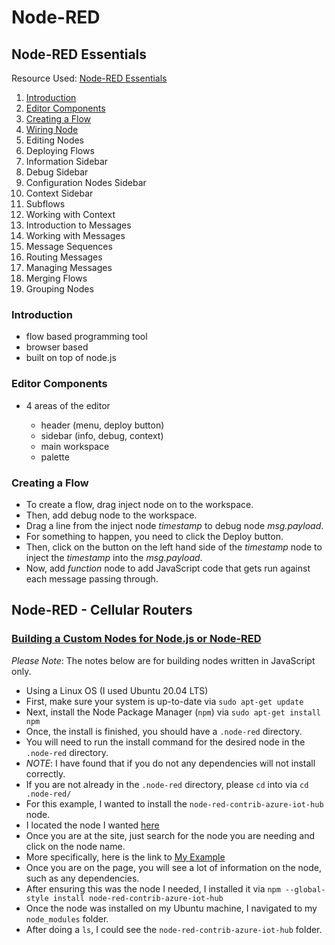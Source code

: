 # Node-RED

## Node-RED Essentials

Resource Used: [Node-RED Essentials](https://youtube.com/playlist?list=PLyNBB9VCLmo1hyO-4fIZ08gqFcXBkHy-6)

1. [Introduction](https://youtu.be/ksGeUD26Mw0)
2. [Editor Components](https://youtu.be/veiNb6Y0ERg)
3. [Creating a Flow](https://youtu.be/46Ak61c_ymc)
4. [Wiring Node](https://youtu.be/_ST7fiBLlfw)
5. Editing Nodes
6. Deploying Flows
7. Information Sidebar
8. Debug Sidebar
9. Configuration Nodes Sidebar
10. Context Sidebar
11. Subflows
12. Working with Context
13. Introduction to Messages
14. Working with Messages
15. Message Sequences
16. Routing Messages
17. Managing Messages
18. Merging Flows
19. Grouping Nodes

### Introduction

* flow based programming tool
* browser based
* built on top of node.js

### Editor Components

* 4 areas of the editor

    * header (menu, deploy button)
    * sidebar (info, debug, context)
    * main workspace
    * palette

### Creating a Flow

* To create a flow, drag inject node on to the workspace.
* Then, add debug node to the workspace.
* Drag a line from the inject node _timestamp_ to debug node _msg.payload_.
* For something to happen, you need to click the Deploy button.
* Then, click on the button on the left hand side of the _timestamp_ node to inject the _timestamp_ into the _msg.payload_.
* Now, add _function_ node to add JavaScript code that gets run against each message passing through.

## Node-RED - Cellular Routers

### [Building a Custom Nodes for Node.js or Node-RED](https://icr.advantech.cz/support/faq/detail/building-the-custom-nodes-for-node-js-node-red)

_Please Note_: The notes below are for building nodes written in JavaScript only.

- Using a Linux OS (I used Ubuntu 20.04 LTS)
- First, make sure your system is up-to-date via `sudo apt-get update`
- Next, install the Node Package Manager (`npm`) via `sudo apt-get install npm`
- Once, the install is finished, you should have a `.node-red` directory.
- You will need to run the install command for the desired node in the `.node-red` directory.
- _NOTE_: I have found that if you do not any dependencies will not install correctly.
- If you are not already in the `.node-red` directory, please `cd` into via `cd .node-red/`
- For this example, I wanted to install the `node-red-contrib-azure-iot-hub` node.
- I located the node I wanted [here](https://www.npmjs.com)
- Once you are at the site, just search for the node you are needing and click on the node name.
- More specifically, here is the link to [My Example](https://www.npmjs.com/package/node-red-contrib-azure-iot-hub)
- Once you are on the page, you will see a lot of information on the node, such as any dependencies.
- After ensuring this was the node I needed, I installed it via `npm --global-style install node-red-contrib-azure-iot-hub`
- Once the node was installed on my Ubuntu machine, I navigated to my `node_modules` folder.
- After doing a `ls`, I could see the `node-red-contrib-azure-iot-hub` folder.